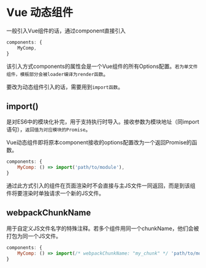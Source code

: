 # Vue 动态组件

一般引入Vue组件的话，通过component直接引入

```js
components: {
	MyComp,
}
```

该引入方式components的属性会是一个Vue组件的所有Options配置。`若为单文件组件，模板部分会被loader编译为render函数`。

要改为动态组件引入的话，需要用到`import函数`。

## import()

是对ES6中的模块化补完，用于支持执行时导入。接收参数为模块地址（同import语句），`返回值为对应模块的Promise`。

Vue动态组件即将原本component接收的options配置改为一个返回Promise<Options>的函数。
	
```js
components: {
	MyComp: () => import('path/to/module'),
}
```

通过此方式引入的组件在页面渲染时不会直接与主JS文件一同返回，而是到该组件将要渲染时单独请求一个新的JS文件。

## webpackChunkName

用于自定义JS文件名字的特殊注释。若多个组件用同一个chunkName，他们会被打包为同一个JS文件。

```js
components: {
	MyComp: () => import(/* webpackChunkName: "my_chunk" */ 'path/to/module'),
}
```
